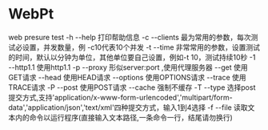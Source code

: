 # WebPt
web presure test
-h --help 打印帮助信息
-c --clients 最为常用的参数，每次测试必设置，并发数量，例 -c10代表10个并发
-t --time 非常常用的参数，设置测试的时间，默认以分钟为单位，其他单位要自己设置，例如-t 10，测试持续10秒
-1 --http1.1 使用http1.1
-p --proxy 形似server:port ,使用代理服务器
--get 使用GET请求
--head 使用HEAD请求
--options 使用OPTIONS请求
--trace 使用TRACE请求
-P --post 使用POST请求
--cache 强制不缓存
-T --type 选择post提交方式,支持'application/x-www-form-urlencoded','multipart/form-data','application/json','text/xml'四种提交方式，输入1到4选择
-f --file 读取文本内的命令以运行程序(直接输入文本路径,一条命令一行，结尾请勿换行)
